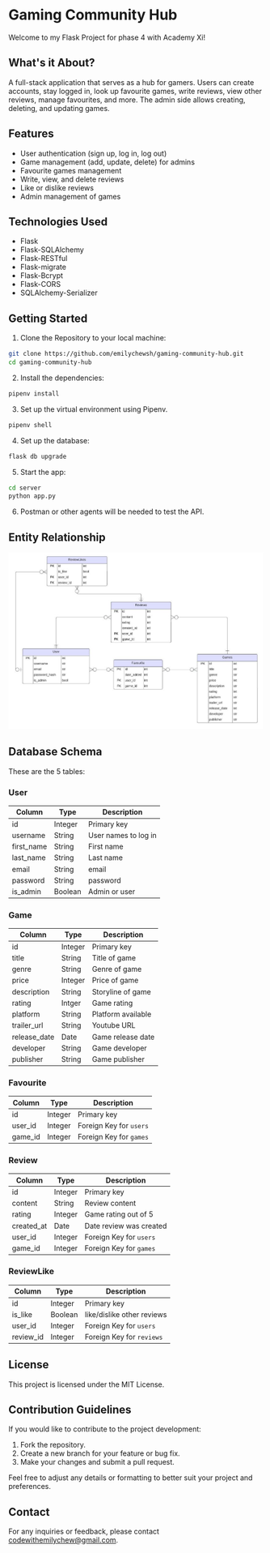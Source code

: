 # Gaming Community Hub

Welcome to my Flask Project for phase 4 with Academy Xi! <br>

## What's it About?

A full-stack application that serves as a hub for gamers. Users can create accounts, stay logged in, look up favourite games, write reviews, view other reviews, manage favourites, and more. The admin side allows creating, deleting, and updating games.

## Features

- User authentication (sign up, log in, log out)
- Game management (add, update, delete) for admins
- Favourite games management
- Write, view, and delete reviews
- Like or dislike reviews
- Admin management of games

## Technologies Used

- Flask
- Flask-SQLAlchemy
- Flask-RESTful
- Flask-migrate
- Flask-Bcrypt
- Flask-CORS
- SQLAlchemy-Serializer

## Getting Started

1. Clone the Repository to your local machine:

```bash
git clone https://github.com/emilychewsh/gaming-community-hub.git
cd gaming-community-hub
```

2. Install the dependencies:

```bash
pipenv install
```

3. Set up the virtual environment using Pipenv.

```bash
pipenv shell
```

4. Set up the database:

```bash
flask db upgrade
```

5. Start the app:

```bash
cd server
python app.py
```

6. Postman or other agents will be needed to test the API.

## Entity Relationship

![ERD](assets/images/erd-diagram.JPG)

## Database Schema

These are the 5 tables:

### User

| Column     | Type    | Description          |
| ---------- | ------- | -------------------- |
| id         | Integer | Primary key          |
| username   | String  | User names to log in |
| first_name | String  | First name           |
| last_name  | String  | Last name            |
| email      | String  | email                |
| password   | String  | password             |
| is_admin   | Boolean | Admin or user        |

### Game

| Column       | Type    | Description        |
| ------------ | ------- | ------------------ |
| id           | Integer | Primary key        |
| title        | String  | Title of game      |
| genre        | String  | Genre of game      |
| price        | Integer | Price of game      |
| description  | String  | Storyline of game  |
| rating       | Intger  | Game rating        |
| platform     | String  | Platform available |
| trailer_url  | String  | Youtube URL        |
| release_date | Date    | Game release date  |
| developer    | String  | Game developer     |
| publisher    | String  | Game publisher     |

### Favourite

| Column  | Type    | Description             |
| ------- | ------- | ----------------------- |
| id      | Integer | Primary key             |
| user_id | Integer | Foreign Key for `users` |
| game_id | Integer | Foreign Key for `games` |

### Review

| Column     | Type    | Description             |
| ---------- | ------- | ----------------------- |
| id         | Integer | Primary key             |
| content    | String  | Review content          |
| rating     | Integer | Game rating out of 5    |
| created_at | Date    | Date review was created |
| user_id    | Integer | Foreign Key for `users` |
| game_id    | Integer | Foreign Key for `games` |

### ReviewLike

| Column    | Type    | Description                |
| --------- | ------- | -------------------------- |
| id        | Integer | Primary key                |
| is_like   | Boolean | like/dislike other reviews |
| user_id   | Integer | Foreign Key for `users`    |
| review_id | Integer | Foreign Key for `reviews`  |

## License

This project is licensed under the MIT License.

## Contribution Guidelines

If you would like to contribute to the project development:

1. Fork the repository.
2. Create a new branch for your feature or bug fix.
3. Make your changes and submit a pull request.

Feel free to adjust any details or formatting to better suit your project and preferences.

## Contact

For any inquiries or feedback, please contact codewithemilychew@gmail.com.
